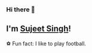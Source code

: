 ### Hi there 👋

## I'm [Sujeet Singh](https://singhsujeet0.web.app)!

:soccer: Fun fact: I like to play football.
